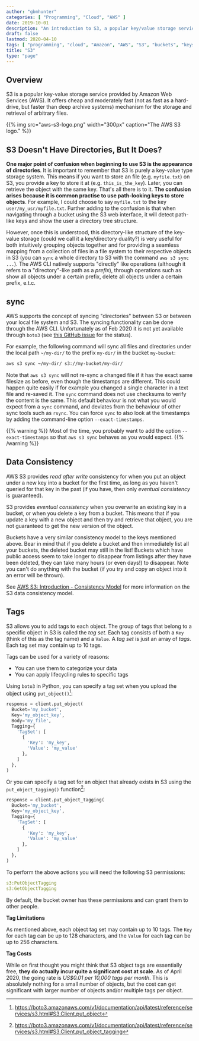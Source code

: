 ```yaml
---
author: "gbmhunter"
categories: [ "Programming", "Cloud", "AWS" ]
date: 2019-10-01
description: "An introduction to S3, a popular key/value storage service provided by AWS."
draft: false
lastmod: 2020-04-10
tags: [ "programming", "cloud", "Amazon", "AWS", "S3", "buckets", "keys", "objects", "systems", "Amazon Web Services", "sync", "timestamps", "directories", "storage", "boto", "boto3", "CLI", "data consistency", "read-after-write", "eventual consistency", "tags", "tag set" ]
title: "S3"
type: "page"
---
```


## Overview

S3 is a popular key-value storage service provided by Amazon Web Services (AWS). It offers cheap and moderately fast (not as fast as a hard-drive, but faster than deep archive systems) mechanism for the storage and retrieval of arbitrary files.

{{% img src="aws-s3-logo.png" width="300px" caption="The AWS S3 logo." %}}

## S3 Doesn't Have Directories, But It Does?

**One major point of confusion when beginning to use S3 is the appearance of directories**. It is important to remember that S3 is purely a key-value type storage system. This means if you want to store an file (e.g. `myfile.txt`) on S3, you provide a key to store it at (e.g. `this_is_the_key`). Later, you can retrieve the object with the same key. That's all there is to it. **The confusion arises because it is common practise to use path-looking keys to store objects**. For example, I could choose to say `myfile.txt` to the key `user/my_usr/myfile.txt`. Further adding to the confusion is that when navigating through a bucket using the S3 web interface, it will detect path-like keys and show the user a directory tree structure.

However, once this is understood, this directory-like structure of the key-value storage (could we call it a key/directory duality?) is very useful for both intuitively grouping objects together and for providing a seamless mapping from a collection of files in a file system to their respective objects in S3 (you can `sync` a whole directory to S3 with the command `aws s3 sync ...`). The AWS CLI natively supports "directly" like operations (although it refers to a "directory"-like path as a _prefix_), through operations such as show all objects under a certain prefix, delete all objects under a certain prefix, e.t.c.

## sync

AWS supports the concept of syncing "directories" between S3 or between your local file system and S3. The syncing functionality can be done through the AWS CLI. Unfortunately as of Feb 2020 it is not yet available through `boto3` (see [this GitHub issue](https://github.com/boto/boto/issues/3343) for the status).

For example, the following command will sync all files and directories under the local path `~/my-dir/` to the prefix `my-dir/` in the bucket `my-bucket`:

```bash
aws s3 sync ~/my-dir/ s3://my-bucket/my-dir/
```

Note that `aws s3 sync` will not re-sync a changed file if it has the exact same filesize as before, even though the timestamps are different. This could happen quite easily if for example you changed a single character in a text file and re-saved it. The `sync` command does not use checksums to verify the content is the same. This default behaviour is not what you would expect from a `sync` command, and deviates from the behaviour of other sync tools such as `rsync`. You can force `sync` to also look at the timestamps by adding the command-line option `--exact-timestamps`. 

{{% warning %}}
Most of the time, you probably want to add the option `--exact-timestamps` so that `aws s3 sync` behaves as you would expect. 
{{% /warning %}}

## Data Consistency

AWS S3 provides _read after write_ consistency for when you put an object under a new key into a bucket for the first time, as long as you haven't queried for that key in the past (if you have, then only _eventual consistency_ is guaranteed).

S3 provides _eventual consistency_ when you overwrite an existing key in a bucket, or when you delete a key from a bucket. This means that if you update a key with a new object and then try and retrieve that object, you are not guaranteed to get the new version of the object.

Buckets have a very similar consistency model to the keys mentioned above. Bear in mind that if you delete a bucket and then immediately list all your buckets, the deleted bucket may still in the list! Buckets which have public access seem to take longer to disappear from listings after they have been deleted, they can take many hours (or even days!) to disappear. Note you can't do anything with the bucket (if you try and copy an object into it an error will be thrown).

See [AWS S3: Introduction - Consistency Model](https://docs.aws.amazon.com/AmazonS3/latest/dev/Introduction.html#ConsistencyModel) for more information on the S3 data consistency model.

## Tags

S3 allows you to add tags to each object. The group of tags that belong to a specific object in S3 is called the _tag set_. Each tag consists of both a `Key` (think of this as the tag name) and a `Value`. A _tag set_ is just an array of _tags_. Each tag set may contain up to 10 tags.

Tags can be used for a variety of reasons:

* You can use them to categorize your data
* You can apply lifecycling rules to specific tags

Using `boto3` in Python, you can specify a tag set when you upload the object using `put_object()`[^boto3-s3-client-put-object]:

```python
response = client.put_object(
  Bucket='my_bucket',
  Key='my_object_key',
  Body='my_file',
  Tagging={
    'TagSet': [
      {
        'Key': 'my_key',
        'Value': 'my_value'
      },
    ]
  },
)
```

Or you can specify a tag set for an object that already exists in S3 using the `put_object_tagging()` function[^boto3-s3-client-put-object-tagging]:

```python
response = client.put_object_tagging(
  Bucket='my_bucket',
  Key='my_object_key',
  Tagging={
    'TagSet': [
      {
        'Key': 'my_key',
        'Value': 'my_value'
      },
    ]
  },
)
```

To perform the above actions you will need the following S3 permissions:

```yaml
s3:PutObjectTagging
s3:GetObjectTagging
```

By default, the bucket owner has these permissions and can grant them to other people.

**Tag Limitations**

As mentioned above, each object tag set may contain up to 10 tags. The `Key` for each tag can be up to 128 characters, and the `Value` for each tag can be up to 256 characters. 

**Tag Costs**

While on first thought you might think that S3 object tags are essentially free, **they do actually incur quite a significant cost at scale**. As of April 2020, the going rate is _US$0.01 per 10,000 tags per month_. This is absolutely nothing for a small number of objects, but the cost can get significant with larger number of objects and/or multiple tags per object.


[^boto3-s3-client-put-object]: https://boto3.amazonaws.com/v1/documentation/api/latest/reference/services/s3.html#S3.Client.put_object
[^boto3-s3-client-put-object-tagging]: https://boto3.amazonaws.com/v1/documentation/api/latest/reference/services/s3.html#S3.Client.put_object_tagging